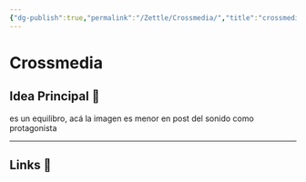 ```yaml
---
{"dg-publish":true,"permalink":"/Zettle/Crossmedia/","title":"crossmedia","updated":"2023-12-30T18:06:38.637-05:00"}
---
```



# Crossmedia

## Idea Principal 🧠

es un equilibro, acá la imagen es menor en post del sonido como protagonista

- - - 

## Links 📎
